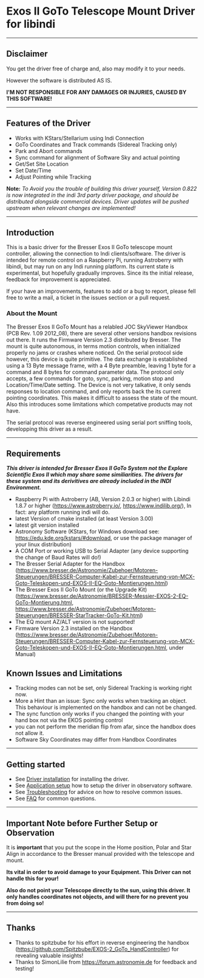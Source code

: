 # Exos II GoTo Telescope Mount Driver for libindi

---

## Disclaimer
You get the driver free of charge and, also may modify it to your needs.

However the software is distributed AS IS.

**I'M NOT RESPONSIBLE FOR ANY DAMAGES OR INJURIES, CAUSED BY THIS SOFTWARE!**

---

## Features of the Driver
- Works with KStars/Stellarium using Indi Connection
- GoTo Coordinates and Track commands (Sidereal Tracking only)
- Park and Abort commands
- Sync command for alignment of Software Sky and actual pointing
- Get/Set Site Location
- Set Date/Time
- Adjust Pointing while Tracking


**Note:** *To Avoid you the trouble of building this driver yourself, Version 0.822 is now integrated in the indi 3rd party driver package, and should be distributed alongside commercial devices. Driver updates will be pushed upstream when relevant changes are implemented!*

---

## Introduction
This is a basic driver for the Bresser Exos II GoTo telescope mount controller, allowing the connection to Indi clients/software.
The driver is intended for remote control on a Raspberry Pi, running Astroberry with libindi, but may run on any Indi running platform.
Its current state is experimental, but hopefully gradually improves.
Since its the initial release, feedback for improvement is appreciated.

If your have an improvements, features to add or a bug to report, please fell free to write a mail, a ticket in the issues section or a pull request.

### About the Mount
The Bresser Exos II GoTo Mount has a relabled JOC SkyViewer Handbox (PCB Rev. 1.09 2012_08), there are several other versions handbox revisions out there.
It runs the Firmware Version 2.3 distributed by Bresser.
The mount is quite autonomous, in terms motion controls, when initialized properly no jams or crashes where noticed.
On the serial protocol side however, this device is quite primitive. 
The data exchange is established using a 13 Byte message frame, with a 4 Byte preamble, leaving 1 byte for a command and 8 bytes for command parameter data.
The protocol only accepts, a few commands for goto, sync, parking, motion stop and Location/Time/Date setting.
The Device is not very talkative, it only sends responses to location command, and only reports back the its current pointing coordinates.
This makes it difficult to assess the state of the mount.
Also this introduces some limitations which competative products may not have.

The serial protocol was reverse engineered using serial port sniffing tools, developping this driver as a result. 

---

## Requirements
***This driver is intended for Bresser Exos II GoTo System not the Explore Scientific Exos II which may share some similiarities. The drivers for these system and its derivitives are already included in the INDI Environment.***

- Raspberry Pi with Astroberry (AB, Version 2.0.3 or higher) with Libindi 1.8.7 or higher (https://www.astroberry.io/, https://www.indilib.org/), In fact: any platform running indi will do.
- latest Version of cmake installed (at least Version 3.00)
- latest git version installed
- Astronomy Software (KStars, for Windows download see: https://edu.kde.org/kstars/#download, or use the package manager of your linux distribution)
- A COM Port or working USB to Serial Adapter (any device supporting the change of Baud Rates will do!)
- The Bresser Serial Adapter for the Handbox (https://www.bresser.de/Astronomie/Zubehoer/Motoren-Steuerungen/BRESSER-Computer-Kabel-zur-Fernsteuerung-von-MCX-Goto-Teleskopen-und-EXOS-II-EQ-Goto-Montierungen.html)
- The Bresser Exos II GoTo Mount (or the Upgrade Kit) (https://www.bresser.de/Astronomie/BRESSER-Messier-EXOS-2-EQ-GoTo-Montierung.html, https://www.bresser.de/Astronomie/Zubehoer/Motoren-Steuerungen/BRESSER-StarTracker-GoTo-Kit.html)
- The EQ mount AZ/ALT version is not supported!
- Firmware Version 2.3 installed on the Handbox (https://www.bresser.de/Astronomie/Zubehoer/Motoren-Steuerungen/BRESSER-Computer-Kabel-zur-Fernsteuerung-von-MCX-Goto-Teleskopen-und-EXOS-II-EQ-Goto-Montierungen.html, under Manual)

## Known Issues and Limitations
- Tracking modes can not be set, only Sidereal Tracking is working right now.
- More a Hint than an issue: Sync only works when tracking an object. This behaviour is implemented on the handbox and can not be changed.
- The sync function only works if you changed the pointing with your hand box not via the EKOS pointing control
- you can not perform the meridian flip from afar, since the handbox does not allow it.
- Software Sky Coordinates may differ from Handbox Coordinates

---

## Getting started

- See [Driver installation](Documentation/Installation.md) for installing  the driver.
- See [Application setup](Documentation/ApplicationSetup.md) how to setup the driver in observatory software.
- See [Troubleshooting](Documentation/Troubleshooting.md) for advice on how to resolve common issues.
- See [FAQ](Documentation/FAQ.md) for common questions.
---

## Important Note before Further Setup or Observation
It is **important** that you put the scope in the Home position, Polar and Star Align in accordance to the Bresser manual provided with the telescope and mount.

**Its vital in order to avoid damage to your Equipment. This Driver can not handle this for your!**

**Also do not point your Telescope directly to the sun, using this driver. It only handles coordinates not objects, and will there for no prevent you from doing so!**

---

## Thanks
- Thanks to spitzbube for his effort in reverse engineering the handbox (https://github.com/Spitzbube/EXOS-2_GoTo_HandController) for revealing valuable insights!
- Thanks to SimonLilie from https://forum.astronomie.de for feedback and testing!
